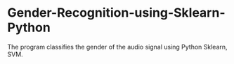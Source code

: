 # Gender-Recognition-using-Sklearn-Python
The program classifies the gender of the audio signal using Python Sklearn, SVM. 
